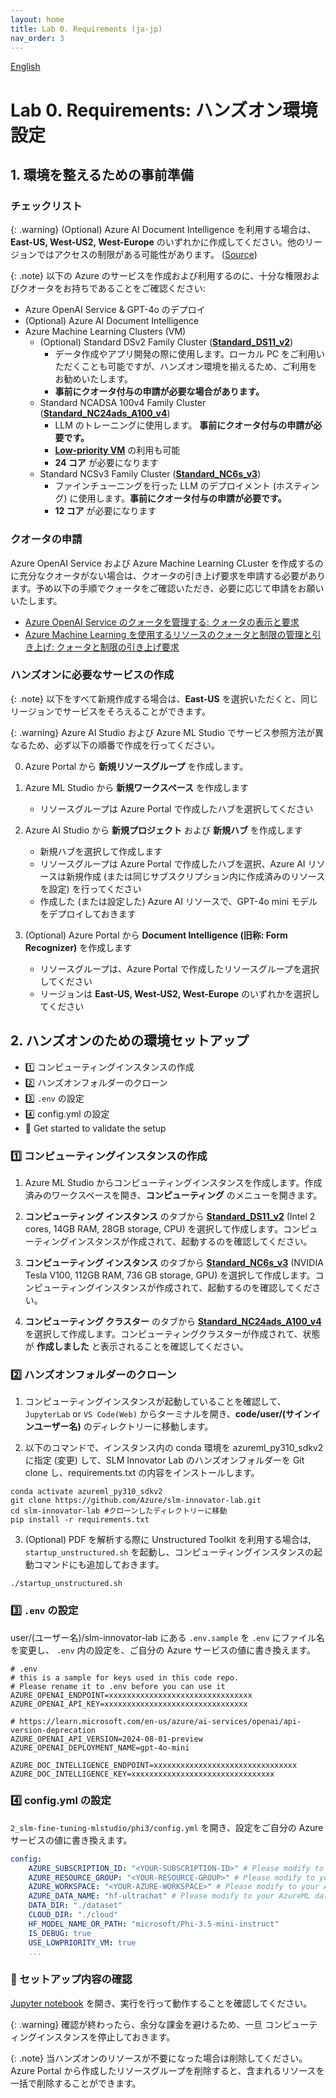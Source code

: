 ```yaml
---
layout: home
title: Lab 0. Requirements (ja-jp)
nav_order: 3
---
```


[English](README.md)

# Lab 0. Requirements: ハンズオン環境設定

## 1. 環境を整えるための事前準備

### チェックリスト

{: .warning}
(Optional) Azure AI Document Intelligence を利用する場合は、 **East-US, West-US2, West-Europe** のいずれかに作成してください。他のリージョンではアクセスの制限がある可能性があります。
 ([Source](https://learn.microsoft.com/en-us/answers/questions/1514842/document-intelligence-ai-returns-404))

{: .note}
以下の Azure のサービスを作成および利用するのに、十分な権限およびクオータをお持ちであることをご確認ください:

- Azure OpenAI Service & GPT-4o のデプロイ
- (Optional) Azure AI Document Intelligence
- Azure Machine Learning Clusters (VM)
    - (Optional) Standard DSv2 Family Cluster (**[Standard_DS11_v2]**)
        - データ作成やアプリ開発の際に使用します。ローカル PC をご利用いただくことも可能ですが、ハンズオン環境を揃えるため、ご利用をお勧めいたします。
        - **事前にクオータ付与の申請が必要な場合があります。**
    - Standard NCADSA 100v4 Family Cluster (**[Standard_NC24ads_A100_v4]**)
        - LLM のトレーニングに使用します。 **事前にクオータ付与の申請が必要です。**
        - **[Low-priority VM]** の利用も可能
        - **24 コア** が必要になります
    - Standard NCSv3 Family Cluster (**[Standard_NC6s_v3]**)
        - ファインチューニングを行った LLM のデプロイメント (ホスティング) に使用します。**事前にクオータ付与の申請が必要です。**
        - **12 コア** が必要になります

### クオータの申請

Azure OpenAI Service および Azure Machine Learning CLuster を作成するのに充分なクオータがない場合は、クオータの引き上げ要求を申請する必要があります。予め以下の手順でクォータをご確認いただき、必要に応じて申請をお願いいたします。

- [Azure OpenAI Service のクォータを管理する: クォータの表示と要求](https://learn.microsoft.com/ja-jp/azure/ai-services/openai/how-to/quota?tabs=rest#view-and-request-quota)
- [Azure Machine Learning を使用するリソースのクォータと制限の管理と引き上げ: クォータと制限の引き上げ要求](https://learn.microsoft.com/ja-jp/azure/machine-learning/how-to-manage-quotas?view=azureml-api-2#request-quota-and-limit-increases)

### ハンズオンに必要なサービスの作成

{: .note}
以下をすべて新規作成する場合は、**East-US** を選択いただくと、同じリージョンでサービスをそろえることができます。

{: .warning}
Azure AI Studio および Azure ML Studio でサービス参照方法が異なるため、必ず以下の順番で作成を行ってください。

0. Azure Portal から **新規リソースグループ** を作成します。

1. Azure ML Studio から **新規ワークスペース** を作成します
    - リソースグループは Azure Portal で作成したハブを選択してください

2. Azure AI Studio から **新規プロジェクト** および **新規ハブ** を作成します
    - 新規ハブを選択して作成します
    - リソースグループは Azure Portal で作成したハブを選択、Azure AI リソースは新規作成 (または同じサブスクリプション内に作成済みのリソースを設定) を行ってください
    - 作成した (または設定した) Azure AI リソースで、GPT-4o mini モデルをデプロイしておきます

3. (Optional) Azure Portal から **Document Intelligence (旧称: Form Recognizer)** を作成します
    - リソースグループは、Azure Portal で作成したリソースグループを選択してください
    - リージョンは **East-US, West-US2, West-Europe** のいずれかを選択してください

## 2. ハンズオンのための環境セットアップ

- 1️⃣ コンピューティングインスタンスの作成
- 2️⃣ ハンズオンフォルダーのクローン
- 3️⃣ `.env` の設定
- 4️⃣ config.yml の設定
- 🚀 Get started to validate the setup 

### 1️⃣ コンピューティングインスタンスの作成

1. Azure ML Studio からコンピューティングインスタンスを作成します。作成済みのワークスペースを開き、**コンピューティング** のメニューを開きます。

2. **コンピューティング インスタンス** のタブから **[Standard_DS11_v2]** (Intel 2 cores, 14GB RAM, 28GB storage, CPU) を選択して作成します。コンピューティングインスタンスが作成されて、起動するのを確認してください。

3. **コンピューティング インスタンス** のタブから **[Standard_NC6s_v3]** (NVIDIA Tesla V100, 112GB RAM, 736 GB storage, GPU) を選択して作成します。コンピューティングインスタンスが作成されて、起動するのを確認してください。

4. **コンピューティング クラスター** のタブから **[Standard_NC24ads_A100_v4]** を選択して作成します。コンピューティングクラスターが作成されて、状態が **作成しました** と表示されることを確認してください。

### 2️⃣ ハンズオンフォルダーのクローン

1. コンピューティングインスタンスが起動していることを確認して、`JupyterLab` or `VS Code(Web)` からターミナルを開き、**code/user/(サインインユーザー名)** のディレクトリーに移動します。

2. 以下のコマンドで、インスタンス内の conda 環境を azureml_py310_sdkv2 に指定 (変更) して、SLM Innovator Lab のハンズオンフォルダーを Git clone し、requirements.txt の内容をインストールします。

```shell
conda activate azureml_py310_sdkv2
git clone https://github.com/Azure/slm-innovator-lab.git
cd slm-innovator-lab #クローンしたディレクトリーに移動
pip install -r requirements.txt
```

3. (Optional) PDF を解析する際に Unstructured Toolkit を利用する場合は, `startup_unstructured.sh` を起動し、コンピューティングインスタンスの起動コマンドにも追加しておきます。

```shell
./startup_unstructured.sh
```

### 3️⃣ `.env` の設定

user/(ユーザー名)/slm-innovator-lab にある `.env.sample` を `.env` にファイル名を変更し、 `.env` 内の設定を、ご自分の Azure サービスの値に書き換えます。

```shell
# .env
# this is a sample for keys used in this code repo. 
# Please rename it to .env before you can use it
AZURE_OPENAI_ENDPOINT=xxxxxxxxxxxxxxxxxxxxxxxxxxxxxxxx
AZURE_OPENAI_API_KEY=xxxxxxxxxxxxxxxxxxxxxxxxxxxxxxxx

# https://learn.microsoft.com/en-us/azure/ai-services/openai/api-version-deprecation
AZURE_OPENAI_API_VERSION=2024-08-01-preview
AZURE_OPENAI_DEPLOYMENT_NAME=gpt-4o-mini

AZURE_DOC_INTELLIGENCE_ENDPOINT=xxxxxxxxxxxxxxxxxxxxxxxxxxxxxxxx
AZURE_DOC_INTELLIGENCE_KEY=xxxxxxxxxxxxxxxxxxxxxxxxxxxxxxxx
```


### 4️⃣ config.yml の設定

`2_slm-fine-tuning-mlstudio/phi3/config.yml` を開き、設定をご自分の Azure サービスの値に書き換えます。

```yaml
config:
    AZURE_SUBSCRIPTION_ID: "<YOUR-SUBSCRIPTION-ID>" # Please modify to your subscription
    AZURE_RESOURCE_GROUP: "<YOUR-RESOURCE-GROUP>" # Please modify to your Azure resource group
    AZURE_WORKSPACE: "<YOUR-AZURE-WORKSPACE>" # Please modify to your Azure workspace
    AZURE_DATA_NAME: "hf-ultrachat" # Please modify to your AzureML data name
    DATA_DIR: "./dataset"
    CLOUD_DIR: "./cloud"
    HF_MODEL_NAME_OR_PATH: "microsoft/Phi-3.5-mini-instruct"
    IS_DEBUG: true
    USE_LOWPRIORITY_VM: true
    ...
```


### 🚀 セットアップ内容の確認

[Jupyter notebook](1_get_started.ipynb) を開き、実行を行って動作することを確認してください。


{: .warning}
確認が終わったら、余分な課金を避けるため、一旦 コンピューティングインスタンスを停止しておきます。

{: .note}
当ハンズオンのリソースが不要になった場合は削除してください。Azure Portal から作成したリソースグループを削除すると、含まれるリソースを一括で削除することができます。


[Azure OpenAI]: https://oai.azure.com/
[Azure ML]: https://ml.azure.com/
[Azure AI Studio]: https://ai.azure.com/
[Standard_DS11_v2]: https://learn.microsoft.com/azure/virtual-machines/sizes/memory-optimized/dv2-dsv2-series-memory
[Standard_E2as_v4]: https://learn.microsoft.com/en-us/azure/virtual-machines/sizes/memory-optimized/easv4-series
[Standard_NC24ads_A100_v4]: https://learn.microsoft.com/en-us/azure/virtual-machines/sizes/gpu-accelerated/nca100v4-series?tabs=sizebasic
[Standard_NC6s_v3]: https://learn.microsoft.com/azure/virtual-machines/sizes/gpu-accelerated/ncv3-series?tabs=sizebasic
[Low-priority VM]: https://learn.microsoft.com/en-us/azure/machine-learning/how-to-manage-optimize-cost?view=azureml-api-2#low-pri-vm
[Azure ML reserves 20% of the quota for the deployment]: https://learn.microsoft.com/en-us/azure/machine-learning/how-to-manage-quotas?view=azureml-api-2


[^1]: This extra quota is reserved for system-initiated operations such as OS upgrades and VM recovery, and it won't incur cost unless such operations run.
